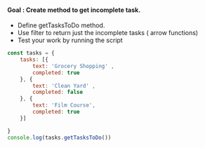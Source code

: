 
#### Goal : Create method to get incomplete task.

- Define getTasksToDo method.
- Use filter to return just the incomplete tasks ( arrow functions)
- Test your work  by running the script

```javascript
const tasks = {
    tasks: [{
        text: 'Grocery Shopping' ,
        completed: true
    }, {
        text: 'Clean Yard' ,
        completed: false
    }, {
        text: 'Film Course',
        completed: true
    }]

}
console.log(tasks.getTasksToDo())
````


